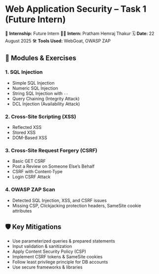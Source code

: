 

# Web Application Security – Task 1 (Future Intern)

📌 **Internship:** Future Intern
👨‍💻 **Intern:** Pratham Hemraj Thakur
🗓️ **Date:** 22 August 2025
🛠️ **Tools Used:** WebGoat, OWASP ZAP


## 🔐 Modules & Exercises

### 1. SQL Injection

* Simple SQL Injection
* Numeric SQL Injection
* String SQL Injection with `--`
* Query Chaining (Integrity Attack)
* DCL Injection (Availability Attack)

### 2. Cross-Site Scripting (XSS)

* Reflected XSS
* Stored XSS
* DOM-Based XSS

### 3. Cross-Site Request Forgery (CSRF)

* Basic GET CSRF
* Post a Review on Someone Else’s Behalf
* CSRF with Content-Type
* Login CSRF Attack

### 4. OWASP ZAP Scan

* Detected SQL Injection, XSS, and CSRF issues
* Missing CSP, Clickjacking protection headers, SameSite cookie attributes



## 🛡️ Key Mitigations

* Use parameterized queries & prepared statements
* Input validation & sanitization
* Apply Content Security Policy (CSP)
* Implement CSRF tokens & SameSite cookies
* Follow least privilege principle for DB accounts
* Use secure frameworks & libraries



